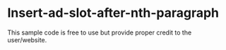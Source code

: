 # Insert-ad-slot-after-nth-paragraph
This sample code is free to use but provide proper credit to the user/website.
